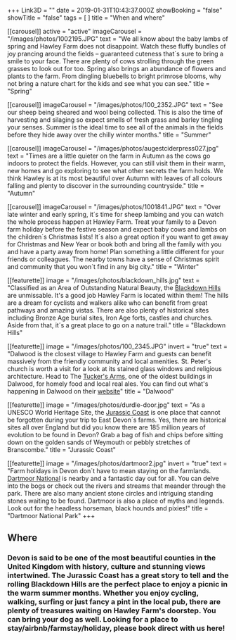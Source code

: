 +++
Link3D = ""
date = 2019-01-31T10:43:37.000Z
showBooking = "false"
showTitle = "false"
tags = [ ]
title = "When and where"

[[carousel]]
active = "active"
imageCarousel = "/images/photos/1002195.JPG"
text = "We all know about the baby lambs of spring and Hawley Farm does not disappoint. Watch these fluffy bundles of joy prancing around the fields – guaranteed cuteness that´s sure to bring a smile to your face. There are plenty of cows strolling through the green grasses to look out for too. Spring also brings an abundance of flowers and plants to the farm. From dingling bluebells to bright primrose blooms, why not bring a nature chart for the kids and see what you can see."
title = "Spring"

[[carousel]]
imageCarousel = "/images/photos/100_2352.JPG"
text = "See our sheep being sheared and wool being collected. This is also the time of harvesting and silaging so expect smells of fresh grass and barley tingling your senses. Summer is the ideal time to see all of the animals in the fields before they hide away over the chilly winter months."
title = "Summer"

[[carousel]]
imageCarousel = "/images/photos/augestciderpress027.jpg"
text = "Times are a little quieter on the farm in Autumn as the cows go indoors to protect the fields. However, you can still visit them in their warm, new homes and go exploring to see what other secrets the farm holds. We think Hawley is at its most beautiful over Autumn with leaves of all colours falling and plenty to discover in the surrounding countryside."
title = "Autumn"

[[carousel]]
imageCarousel = "/images/photos/1001841.JPG"
text = "Over late winter and early spring, it´s time for sheep lambing and you can watch the whole process happen at Hawley Farm. Treat your family to a Devon farm holiday before the festive season and expect baby cows and lambs on the children´s Christmas lists! It´s also a great option if you want to get away for Christmas and New Year or book both and bring all the family with you and have a party away from home! Plan something a little different for your friends or colleagues. The nearby towns have a sense of Christmas spirit and community that you won´t find in any big city."
title = "Winter"

[[featurette]]
image = "/images/photos/blackdown_hills.jpg"
text = "Classified as an Area of Outstanding Natural Beauty, the [Blackdown Hills](http://www.blackdownhillsaonb.org.uk/) are unmissable. It's a good job Hawley Farm is located within them! The hills are a dream for cyclists and walkers alike who can benefit from great pathways and amazing vistas. There are also plenty of historical sites including Bronze Age burial sites, Iron Age forts, castles and churches. Aside from that, it´s a great place to go on a nature trail."
title = "Blackdown Hills"

[[featurette]]
image = "/images/photos/100_2345.JPG"
invert = "true"
text = "Dalwood is the closest village to Hawley Farm and guests can benefit massively from the friendly community and local amenities. St. Peter's church is worth a visit for a look at its stained glass windows and religious architecture. Head to The [Tucker's Arms](https://whatpub.com/pubs/EXE/105/tuckers-arms-dalwood/), one of the oldest buildings in Dalwood, for homely food and local real ales. You can find out what's happening in Dalwood on their [website](http://www.dalwoodparish.com/index.php)"
title = "Dalwood"

[[featurette]]
image = "/images/photos/durdle-door.jpg"
text = "As a UNESCO World Heritage Site, the [Jurassic Coast](http://jurassiccoast.org/) is one place that cannot be forgotten during your trip to East Devon´s farms. Yes, there are historical sites all over England but did you know there are 185 million years of evolution to be found in Devon? Grab a bag of fish and chips before sitting down on the golden sands of Weymouth or pebbly stretches of Branscombe."
title = "Jurassic Coast"

[[featurette]]
image = "/images/photos/dartmoor2.jpg"
invert = "true"
text = "Farm holidays in Devon don´t have to mean staying on the farmlands. [Dartmoor National](http://www.dartmoor.gov.uk/) is nearby and a fantastic day out for all. You can delve into the bogs or check out the rivers and streams that meander through the park. There are also many ancient stone circles and intriguing standing stones waiting to be found. Dartmoor is also a place of myths and legends. Look out for the headless horseman, black hounds and pixies!"
title = "Dartmoor National Park"
+++

## Where

### Devon is said to be one of the most beautiful counties in the United Kingdom with history, culture and stunning views intertwined. The Jurassic Coast has a great story to tell and the rolling Blackdown Hills are the perfect place to enjoy a picnic in the warm summer months. Whether you enjoy cycling, walking, surfing or just fancy a pint in the local pub, there are plenty of treasures waiting on Hawley Farm's doorstep. You can bring your dog as well. Looking for a place to stay/airbnb/farmstay/holiday, please book direct with us here!
